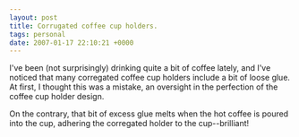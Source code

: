 ```yaml
---
layout: post
title: Corrugated coffee cup holders.
tags: personal
date: 2007-01-17 22:10:21 +0000
---
```


I've been (not surprisingly) drinking quite a bit of coffee lately, and I've noticed that many corregated coffee cup holders include a bit of loose glue.  At first, I thought this was a mistake, an oversight in the perfection of the coffee cup holder design.

On the contrary, that bit of excess glue melts when the hot coffee is poured into the cup, adhering the corregated holder to the cup--brilliant!

